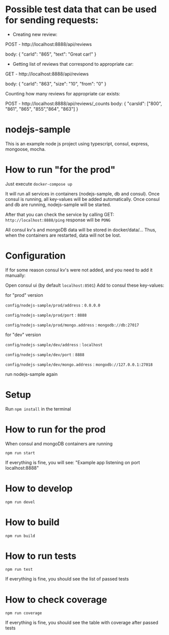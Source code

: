 # Possible test data that can be used for sending requests:

- Creating new review:

POST - http://localhost:8888/api/reviews

body: {
  "carId": "865",
  "text": "Great car!"
}

- Getting list of reviews that correspond to appropriate car:

GET - http://localhost:8888/api/reviews

body: {
  "carId": "863",
  "size": "10",
  "from": "0"
}

Counting how many reviews for appropriate car exists:

POST - http://localhost:8888/api/reviews/_counts
body: {
    "carsId": ["800", "861", "865", "855","864", "863"]
}

# nodejs-sample
This is an example node js project using typescript, consul, express, mongoose, mocha.

# How to run "for the prod"

Just execute `docker-compose up`

It will run all services in containers (nodejs-sample, db and consul).
Once consul is running, all key-values will be added automatically.
Once consul and db are running, nodejs-sample will be started.

After that you can check the service by calling
GET: `http://localhost:8888/ping`
response will be `PONG`

All consul kv's and mongoDB data will be stored in docker/data/...
Thus, when the containers are restarted, data will not be lost.

# Configuration

If for some reason consul kv's were not added, and you need to add it manually:

Open consul ui (by default `localhost:8501`)
Add to consul these key-values:

for "prod" version

`config/nodejs-sample/prod/address` : `0.0.0.0`

`config/nodejs-sample/prod/port` : `8888`

`config/nodejs-sample/prod/mongo.address` : `mongodb://db:27017`


for "dev" version

`config/nodejs-sample/dev/address` : `localhost`

`config/nodejs-sample/dev/port` : `8888`

`config/nodejs-sample/dev/mongo.address` : `mongodb://127.0.0.1:27018`


run nodejs-sample again

# Setup
Run `npm install` in the terminal

# How to run for the prod

When consul and mongoDB containers are running
```
npm run start
```

If everything is fine, you will see:
"Example app listening on port localhost:8888"

# How to develop

```
npm run devel
```

# How to build

```
npm run build
```

# How to run tests

```
npm run test
```

If everything is fine, you should see the list of passed tests

# How to check coverage

```
npm run coverage
```
If everything is fine, you should see the table with coverage after passed tests
